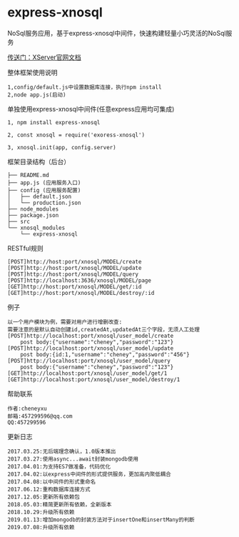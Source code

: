 # express-xnosql
NoSql服务应用，基于express-xnosql中间件，快速构建轻量小巧灵活的NoSql服务

[传送门：XServer官网文档](http://www.xserver.top)

整体框架使用说明
>
	1,config/default.js中设置数据库连接，执行npm install
	2,node app.js(启动)

单独使用express-xnosql中间件(任意express应用均可集成)
>
	1, npm install express-xnosql

	2, const xnosql = require('exoress-xnosql')

	3, xnosql.init(app, config.server)

框架目录结构（后台）
>
	├── README.md
	├── app.js (应用服务入口)
	├── config (应用服务配置)
	│   ├── default.json
	│   └── production.json
	├── node_modules
	├── package.json
	├── src
	└── xnosql_modules
	    └── express-xnosql

RESTful规则
>
	[POST]http://host:port/xnosql/MODEL/create
	[POST]http://host:port/xnosql/MODEL/update
	[POST]http://host:port/xnosql/MODEL/query
	[POST]http://localhost:3636/xnosql/MODEL/page
	[GET]http://host:port/xnosql/MODEL/get/:id
	[GET]http://host:port/xnosql/MODEL/destroy/:id

例子
>
	以一个用户模块为例，需要对用户进行增删改查:
	需要注意的是默认自动创建id,createdAt,updatedAt三个字段，无须人工处理
	[POST]http://localhost:port/xnosql/user_model/create
		post body:{"username":"cheney","password":"123"}
	[POST]http://localhost:port/xnosql/user_model/update
		post body:{id:1,"username":"cheney","password":"456"}
	[POST]http://localhost:port/xnosql/user_model/query
		post body:{"username":"cheney","password":"123"}
	[GET]http://localhost:port/xnosql/user_model/get/1
	[GET]http://localhost:port/xnosql/user_model/destroy/1

帮助联系
>
	作者:cheneyxu
	邮箱:457299596@qq.com
	QQ:457299596

更新日志
>
	2017.03.25:无后端理念确认，1.0版本推出
	2017.03.27:使用async...await封装mongodb使用
	2017.04.01:为支持ES7做准备，代码优化
	2017.04.02:以express中间件的形式提供服务，更加高内聚低耦合
	2017.04.08:以中间件的形式重命名
	2017.06.12:重构数据库连接方式
	2017.12.05:更新所有依赖包
	2018.05.03:精简更新所有依赖，全新版本
	2018.10.29:升级所有依赖
	2019.01.13:增加mongodb的封装方法对于insertOne和insertMany的判断
	2019.07.08:升级所有依赖